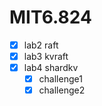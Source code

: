 # MIT6.824

- [x] lab2 raft
- [x] lab3 kvraft
- [x] lab4 shardkv
    - [x] challenge1
    - [x] challenge2
